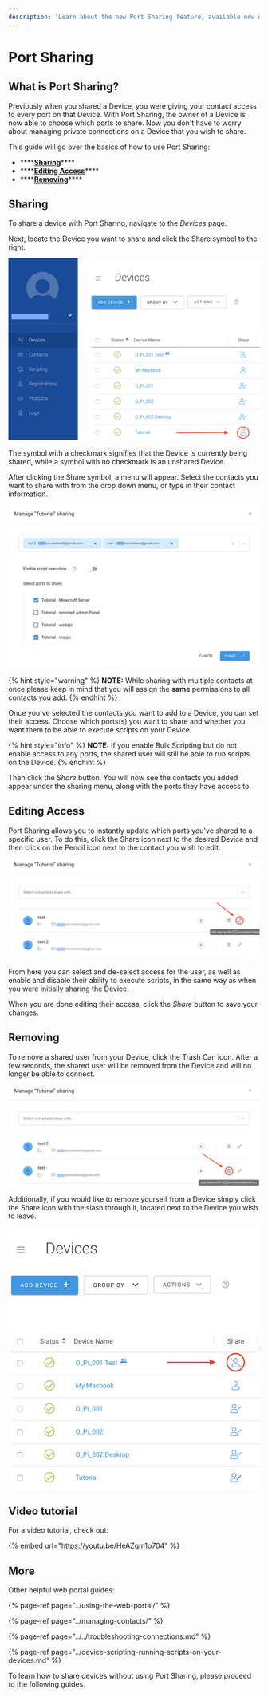 ```yaml
---
description: 'Learn about the new Port Sharing feature, available now on the Web Portal.'
---
```


# Port Sharing

## What is Port Sharing?

Previously when you shared a Device, you were giving your contact access to every port on that Device. With Port Sharing, the owner of a Device is now able to choose which ports to share. Now you don't have to worry about managing private connections on a Device that you wish to share. 

This guide will go over the basics of how to use Port Sharing:

* \*\*\*\*[**Sharing**](port-sharing.md#sharing)\*\*\*\*
* \*\*\*\*[**Editing Access**](port-sharing.md#editing-access)\*\*\*\*
* \*\*\*\*[**Removing**](port-sharing.md#removing)\*\*\*\*

## Sharing

To share a device with Port Sharing, navigate to the _Devices_ page.

Next, locate the Device you want to share and click the Share symbol to the right.

![](../../.gitbook/assets/port-sharing-1%20%281%29.png)

The symbol with a checkmark signifies that the Device is currently being shared, while a symbol with no checkmark is an unshared Device.

After clicking the Share symbol, a menu will appear. Select the contacts you want to share with from the drop down menu, or type in their contact information. 

![](../../.gitbook/assets/screen-shot-2020-02-17-at-5.37.37-pm.png)

{% hint style="warning" %}
**NOTE:** While sharing with multiple contacts at once please keep in mind that you will assign the **same** permissions to all contacts you add.
{% endhint %}

Once you've selected the contacts you want to add to a Device, you can set their access. Choose which ports\(s\) you want to share and whether you want them to be able to execute scripts on your Device.

{% hint style="info" %}
**NOTE:** If you enable Bulk Scripting but do not enable access to any ports, the shared user will still be able to run scripts on the Device.
{% endhint %}

Then click the _Share_ button. You will now see the contacts you added appear under the sharing menu, along with the ports they have access to.

## Editing Access

Port Sharing allows you to instantly update which ports you've shared to a specific user. To do this, click the Share icon next to the desired Device and then click on the Pencil icon next to the contact you wish to edit.

![The bubbled number denotes the amount of ports shared to the user.](../../.gitbook/assets/fix-1.png)

From here you can select and de-select access for the user, as well as enable and disable their ability to execute scripts, in the same way as when you were initially sharing the Device. 

When you are done editing their access, click the _Share_ button to save your changes.

## Removing

To remove a shared user from your Device, click the Trash Can icon. After a few seconds, the shared user will be removed from the Device and will no longer be able to connect. 

![](../../.gitbook/assets/fix-2.png)

Additionally, if you would like to remove yourself from a Device simply click the Share icon with the slash through it, located next to the Device you wish to leave.

![](../../.gitbook/assets/port-sharing-5.png)

## Video tutorial

For a video tutorial, check out:

{% embed url="https://youtu.be/HeAZqm1o704" %}

## More

Other helpful web portal guides:

{% page-ref page="../using-the-web-portal/" %}

{% page-ref page="../managing-contacts/" %}

{% page-ref page="../../troubleshooting-connections.md" %}

{% page-ref page="../device-scripting-running-scripts-on-your-devices.md" %}

To learn how to share devices without using Port Sharing, please proceed to the following guides.

